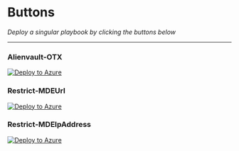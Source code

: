 # Buttons

*Deploy a singular playbook by clicking the buttons below*

---

### Alienvault-OTX
[![Deploy to Azure](https://aka.ms/deploytoazurebutton)](https://portal.azure.com/#create/Microsoft.Template/uri/https%3A%2F%2Fraw.githubusercontent.com%2FJakeD-5Q%2FCommunityPlaybooks%2Fmain%2FGroups%2FEnrich%2520Incidents%2FAlienvault-OTX%2Fazuredeploy.json)


### Restrict-MDEUrl
[![Deploy to Azure](https://aka.ms/deploytoazurebutton)]("https://portal.azure.com/#create/Microsoft.Template/uri/https%3A%2F%2Fraw.githubusercontent.com%2FAzure%2FAzure-Sentinel%2Fmaster%2FPlaybooks%2FRestrict-MDEUrl%2Falert-trigger%2Fazuredeploy.json)

### Restrict-MDEIpAddress
[![Deploy to Azure](https://aka.ms/deploytoazurebutton)](https://portal.azure.com/#create/Microsoft.Template/uri/https%3A%2F%2Fraw.githubusercontent.com%2FAzure%2FAzure-Sentinel%2Fmaster%2FPlaybooks%2FRestrict-MDEIPAddress%2Fincident-trigger%2Fazuredeploy.json)

